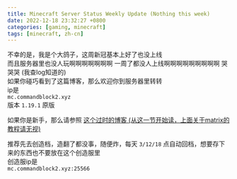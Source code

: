 ```yaml
---
title: Minecraft Server Status Weekly Update (Nothing this week)
date: 2022-12-18 23:32:27 +0800
categories: [gaming, minecraft]
tags: [minecraft, zh-cn]
---
```


不幸的是，我是个大鸽子，这周新冠基本上好了也没上线  
而且服务器里也没人玩啊啊啊啊啊啊啊 一周了都没人上线啊啊啊啊啊啊啊啊啊 哭哭哭  (我查log知道的)  
如果你碰巧看到了这篇博客，那么欢迎你到服务器里转转  
ip是  
`mc.commandblock2.xyz`  
版本 `1.19.1` 原版

如果你是新手，那么请参照 [这个过时的博客 (从这一节开始读，上面关于matrix的教程请无视)](https://commandblock2.xyz/blog-legacy/index.html%3Fp=42.html#server-entry)  

推荐先去创造档，造翻了都没事，随便炸，每天 `3/12/18` 点自动回档，想要存下来的东西也不要放在这个创造服里  
创造服ip是  
`mc.commandblock2.xyz:25566`